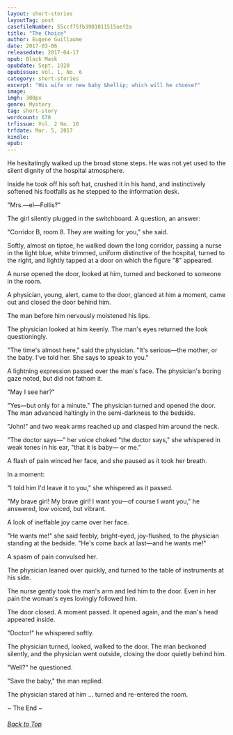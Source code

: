 ```yaml
---
layout: short-stories
layoutTag: post
casefileNumber: 55ccf75fb3901011515aef2a
title: "The Choice"
author: Eugene Guillaume
date: 2017-03-06
releasedate: 2017-04-17
opub: Black Mask
opubdate: Sept. 1920
opubissue: Vol. 1, No. 6
category: short-stories
excerpt: "His wife or new baby &hellip; which will he choose?"
image:
imgh: 300px
genre: Mystery
tag: short-story
wordcount: 670
trfissue: Vol. 2 No. 10
trfdate: Mar. 5, 2017
kindle: 
epub: 
---
```


<!-- <section id="toc" class="toc">
  <header>
    <h6>Table of Contents</h6>
  </header>
<div id="drawer" markdown="1">
1. Auto generated table of contents
{:toc}
</div>
</section> table-of-contents -->

He hesitatingly walked up the broad stone steps. He was not yet used to
the silent dignity of the hospital atmosphere.

Inside he took off his soft hat, crushed it in his hand, and
instinctively softened his footfalls as he stepped to the information
desk.

"Mrs.—el—Follis?"

The girl silently plugged in the switchboard. A question, an answer:

"Corridor B, room 8. They are waiting for you," she said.

Softly, almost on tiptoe, he walked down the long corridor, passing a
nurse in the light blue, white trimmed, uniform distinctive of the
hospital, turned to the right, and lightly tapped at a door on which the
figure "8" appeared.

A nurse opened the door, looked at him, turned and beckoned to someone
in the room.

A physician, young, alert, came to the door, glanced at him a moment,
came out and closed the door behind him.

The man before him nervously moistened his lips.

The physician looked at him keenly. The man's eyes returned the look
questioningly.

"The time's almost here," said the physician. "It's serious—the mother,
or the baby. I've told her. She says to speak to you."

A lightning expression passed over the man's face. The physician's
boring gaze noted, but did not fathom it.

"May I see her?"

"Yes—but only for a minute." The physician turned and opened the door.
The man advanced haltingly in the semi-darkness to the bedside.

"John!" and two weak arms reached up and clasped him around the neck.

"The doctor says—" her voice choked "the doctor says," she whispered in
weak tones in his ear, "that it is baby— or me."

A flash of pain winced her face, and she paused as it took her breath.

In a moment:

"I told him I'd leave it to you," she whispered as it passed.

"My brave girl! My brave girl! I want you—of course I want you," he
answered, low voiced, but vibrant.

A look of ineffable joy came over her face.

"He wants me!" she said feebly, bright-eyed, joy-flushed, to the
physician standing at the bedside. "He's come back at last—and he wants
me!"

A spasm of pain convulsed her.

The physician leaned over quickly, and turned to the table of
instruments at his side.

The nurse gently took the man's arm and led him to the door. Even in her
pain the woman's eyes lovingly followed him.

The door closed. A moment passed. It opened again, and the man's head
appeared inside.

"Doctor!" he whispered softly.

The physician turned, looked, walked to the door. The man beckoned
silently, and the physician went outside, closing the door quietly
behind him.

"Well?" he questioned.

"Save the baby," the man replied.

The physician stared at him &hellip; turned and re-entered the room.

<p id="theend">~ The End ~
<h6 class="btt"><a href="#top">Back to Top</a></h6>